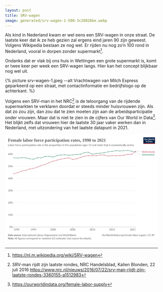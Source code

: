 ```yaml
---
layout: post
title: SRV-wagen
image: generated/srv-wagen-1-500-3c20826be.webp
---
```


Als kind in Nederland kwam er wel eens een SRV-wagen in onze straat. De laatste keer dat ik ze heb gezien zal ergens eind jaren 90 zijn geweest. Volgens Wikipedia bestaan ze nog wel. Er rijden nu nog zo’n 100 rond in Nederland, vooral in dorpen zonder supermarkt[^1].

Ondanks dat er vlak bij ons huis in Wettingen een grote supermarkt is, komt er twee keer per week een SRV-wagen langs. Hier kan het concept blijkbaar nog wel uit.

{% picture srv-wagen-1.jpeg --alt Vrachtwagen van Milch Express geparkeerd op een straat, met contactinformatie en bedrijfslogo op de achterkant. %}

Volgens een SRV-man in het NRC[^2] is de teloorgang van de rijdende supermarkten te verklaren doordat er steeds minder huisvrouwen zijn. Als dat zo zou zijn, dan zou dat te zien moeten zijn aan de arbeidsparticipatie onder vrouwen. Maar dat is niet te zien in de cijfers van Our World in Data[^3]. Het blijkt zelfs dat vrouwen hier de laatste 30 jaar vaker werken dan in Nederland, met uitzondering van het laatste datapunt in 2021.

![](assets/srv-wagen-2.svg)

[^1]: <https://nl.m.wikipedia.org/wiki/SRV-wagen>

[^2]: SRV-man rijdt zijn laatste rondes, NRC Handelsblad, Kalien Blonden, 22 juli 2016 <https://www.nrc.nl/nieuws/2016/07/22/srv-man-rijdt-zijn-laatste-rondes-3360155-a1512983>

[^3]: <https://ourworldindata.org/female-labor-supply>
